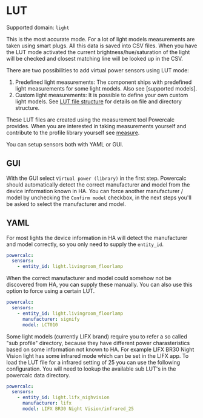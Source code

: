# LUT

Supported domain: `light`

This is the most accurate mode.
For a lot of light models measurements are taken using smart plugs. All this data is saved into CSV files. When you have the LUT mode activated the current brightness/hue/saturation of the light will be checked and closest matching line will be looked up in the CSV.

There are two possibilities to add virtual power sensors using LUT mode:

1. Predefined light measurements: The component ships with predefined light measurements for some light models. Also see [supported models].
2. Custom light measurements: It is possible to define your own custom light models. See [LUT file structure](../library/structure.md) for details on file and directory structure.

These LUT files are created using the measurement tool Powercalc provides. When you are interested in taking measurements yourself and contribute to the profile library yourself see [measure](../contributing/measure.md).

You can setup sensors both with YAML or GUI.

## GUI

With the GUI select `Virtual power (library)` in the first step. Powercalc should automatically detect the correct manufacturer and model from the device information known in HA.
You can force another manufacturer / model by unchecking the `Confirm model` checkbox, in the next steps you'll be asked to select the manufacturer and model.

## YAML

For most lights the device information in HA will detect the manufacturer and model correctly, so you only need to supply the `entity_id`.

```yaml
powercalc:
  sensors:
    - entity_id: light.livingroom_floorlamp
```

When the correct manufacturer and model could somehow not be discovered from HA, you can supply these manually.
You can also use this option to force using a certain LUT.

```yaml
powercalc:
  sensors:
    - entity_id: light.livingroom_floorlamp
      manufacturer: signify
      model: LCT010
```

Some light models (currently LIFX brand) require you to refer a so called "sub profile" directory, because they have different power charasteristics based on some information not known to HA. For example LIFX BR30 Night Vision light has some infrared mode which can be set in the LIFX app. To load the LUT file for a infrared setting of 25 you can use the following configuration.
You will need to lookup the available sub LUT's in the powercalc data directory.

```yaml
powercalc:
  sensors:
    - entity_id: light.lifx_nighvision
      manufacturer: lifx
      model: LIFX BR30 Night Vision/infrared_25
```
